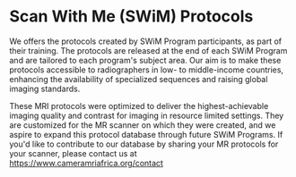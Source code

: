 # Scan With Me (SWiM) Protocols

We offers the protocols created by SWiM Program participants, as part of their training. The protocols are released at the end of each SWiM Program and are tailored to each program's subject area. 
Our aim is to make these protocols accessible to radiographers in low- to middle-income countries, enhancing the availability of specialized sequences and raising global imaging standards.

 
These MRI protocols were optimized to deliver the highest-achievable imaging quality and contrast for imaging in resource limited settings. 
They are customized for the MR scanner on which they were created, and we aspire to expand this protocol database through future SWiM Programs. 
If you'd like to contribute to our database by sharing your MR protocols for your scanner, please contact us at https://www.cameramriafrica.org/contact
